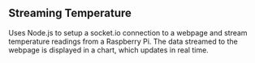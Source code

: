 ## Streaming Temperature

Uses Node.js to setup a socket.io connection to a webpage and stream temperature readings from a Raspberry Pi. The data streamed to the webpage is displayed in a chart, which updates in real time.
